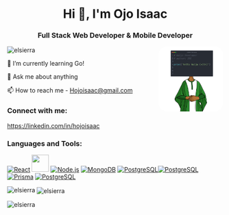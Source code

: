 <h1 align="center">Hi 👋, I'm Ojo Isaac</h1>
<h3 align="center">Full Stack Web Developer & Mobile Developer</h3>
<img align="right" alt="Coding" width="400" src="https://raw.githubusercontent.com/ElSierra/elsierra.github.io/main/assets/hi.png" style='display: block;
  margin-left: auto;
  margin-right: auto;
  width: 30%;
  border-radius: 20px; ' >
<p align="left"> <img src="https://komarev.com/ghpvc/?username=elsierra&label=Profile%20views&color=0e75b6&style=flat" alt="elsierra" /> </p>
🌱 I’m currently learning Go!

💬 Ask me about anything

📫 How to reach me - Hojoisaac@gmail.com

<h3 align="left">Connect with me:</h3>
<a>
<a href="https://linkedin.com/in/hojoisaac" align="left">
  https://linkedin.com/in/hojoisaac
</a>
<h3 align="left">Languages and Tools:</h3>
<p align="left">
  <a href="https://reactjs.org/" target="_blank" rel="noreferrer"><img src="https://www.vectorlogo.zone/logos/reactjs/reactjs-icon.svg" alt="React" width="40" height="40"/></a>
  <a href="https://nextjs.org/" target="_blank" rel="noreferrer"><img src='https://d2nir1j4sou8ez.cloudfront.net/wp-content/uploads/2021/12/nextjs-boilerplate-logo.png'  width="40" height="40"/></a>
  <a href="https://nodejs.org/" target="_blank" rel="noreferrer"><img src="https://www.vectorlogo.zone/logos/nodejs/nodejs-icon.svg" alt="Node.js" width="40" height="40"/></a>
  <a href="https://www.mongodb.com/" target="_blank" rel="noreferrer"><img src="https://www.vectorlogo.zone/logos/mongodb/mongodb-icon.svg" alt="MongoDB" width="40" height="40"/></a>
  <a href="https://www.postgresql.org/" target="_blank" rel="noreferrer"><img src="https://www.vectorlogo.zone/logos/postgresql/postgresql-icon.svg" alt="PostgreSQL" width="40" height="40"/></a><a href="https://www.typescriptlang.org/" target="_blank" rel="noreferrer"><img src="https://upload.wikimedia.org/wikipedia/commons/thumb/4/4c/Typescript_logo_2020.svg/1200px-Typescript_logo_2020.svg.png" alt="PostgreSQL" width="40" height="40"/></a>
  <a href="https://www.prisma.io/" target="_blank" rel="noreferrer"><img src="https://cdn.icon-icons.com/icons2/2107/PNG/512/file_type_prisma_icon_130234.png" alt="Prisma" width="40" height="40"/></a>
  <a href="https://dart.dev" target="_blank" rel="noreferrer"><img src="https://upload.wikimedia.org/wikipedia/commons/7/7e/Dart-logo.png" alt="PostgreSQL" width="40" height="40"/></a>
</p>
<p><img align="left" src="https://github-readme-stats.vercel.app/api/top-langs?username=elsierra&show_icons=true&locale=en&layout=compact" alt="elsierra" /></p>
<p>&nbsp;<img align="center" src="https://github-readme-stats.vercel.app/api?username=elsierra&show_icons=true&locale=en" alt="elsierra" /></p>
<p><img align="center" src="https://github-readme-streak-stats.herokuapp.com/?user=elsierra&" alt="elsierra" /></p>
